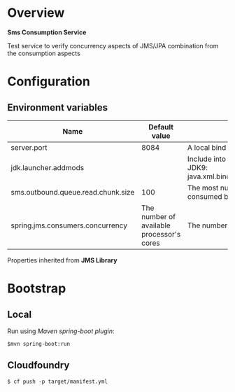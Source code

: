 # Overview

**Sms Consumption Service**

Test service to verify concurrency aspects of JMS/JPA combination from the consumption aspects

# Configuration

## Environment variables

| Name | Default value | Description | 
| --- | --- | --- |
| server.port | 8084 | A local bind port |
| jdk.launcher.addmods | | Include into JVM arguments if run on JDK9: java.xml.bind,java.annotations.common |
| sms.outbound.queue.read.chunk.size | 100 | The most number of messages consumed ber a turn  |
| spring.jms.consumers.concurrency | The number of available processor's cores | The number of parallel consumers |

Properties inherited from **JMS Library**
    
# Bootstrap

## Local

Run using *Maven spring-boot plugin*:

`$mvn spring-boot:run`

## Cloudfoundry

`$ cf push -p target/manifest.yml`

     